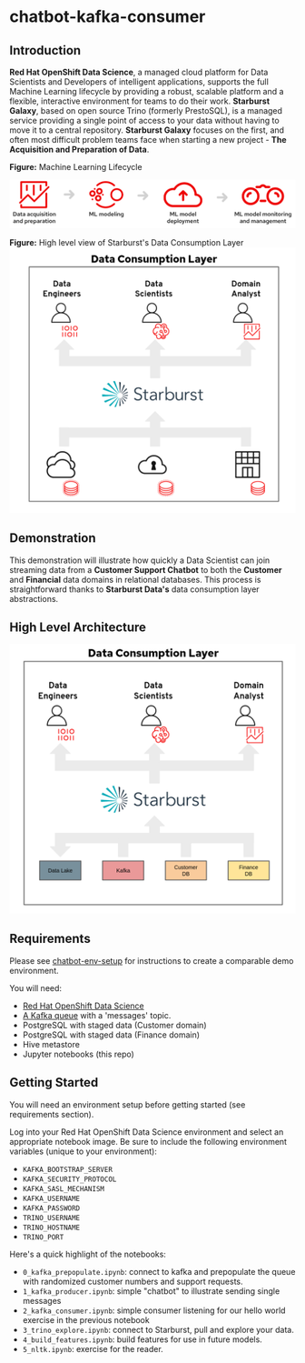 # chatbot-kafka-consumer
## Introduction
**Red Hat OpenShift Data Science**, a managed cloud platform for Data Scientists
and Developers of intelligent applications, supports the full Machine Learning
lifecycle by providing a robust, scalable platform and a flexible, interactive
environment for teams to do their work. **Starburst Galaxy**, based on open
source Trino (formerly PrestoSQL), is a managed service providing a single point
of access to your data without having to move it to a central repository.
**Starburst Galaxy** focuses on the first, and often most difficult problem
teams face when starting a new project - **The Acquisition and Preparation of
Data**.

**Figure:** Machine Learning Lifecycle

![MLLC](support/ml-lifecycle-desktop.svg)

**Figure:** High level view of Starburst's Data Consumption Layer
![Consumption view](support/higher-level-arch.png)

## Demonstration
This demonstration will illustrate how quickly a Data Scientist can join
streaming data from a **Customer Support Chatbot** to both the **Customer** and
**Financial** data domains in relational databases. This process is
straightforward thanks to **Starburst Data's** data consumption layer
abstractions. 

## High Level Architecture 
![Data source view](support/high-level-arch.png)

## Requirements
Please see [chatbot-env-setup](https://github.com/keklundrh/chatbot-env-setup)
for instructions to create a comparable demo environment. 

You will need:
- [Red Hat OpenShift Data
  Science](https://www.redhat.com/en/technologies/cloud-computing/openshift/openshift-data-science)
- [A Kafka
  queue](https://www.redhat.com/en/technologies/cloud-computing/openshift/openshift-streams-for-apache-kafka) with a 'messages' topic.
- PostgreSQL with staged data (Customer domain)
- PostgreSQL with staged data (Finance domain)
- Hive metastore 
- Jupyter notebooks (this repo)  

## Getting Started
You will need an environment setup before getting started (see requirements
section). 

Log into your Red Hat OpenShift Data Science environment and select an
appropriate notebook image. Be sure to include the following environment
variables (unique to your environment):
- `KAFKA_BOOTSTRAP_SERVER`
- `KAFKA_SECURITY_PROTOCOL`
- `KAFKA_SASL_MECHANISM`
- `KAFKA_USERNAME`
- `KAFKA_PASSWORD`
- `TRINO_USERNAME`
- `TRINO_HOSTNAME`
- `TRINO_PORT`

Here's a quick highlight of the notebooks:
- `0_kafka_prepopulate.ipynb`:  connect to kafka and prepopulate the queue with
  randomized customer numbers and support requests.
- `1_kafka_producer.ipynb`: simple "chatbot" to illustrate sending single
  messages 
- `2_kafka_consumer.ipynb`: simple consumer listening for our hello world
  exercise in the previous notebook
- `3_trino_explore.ipynb`: connect to Starburst, pull and explore your data.
- `4_build_features.ipynb`: build features for use in future models.
- `5_nltk.ipynb`: exercise for the reader.
